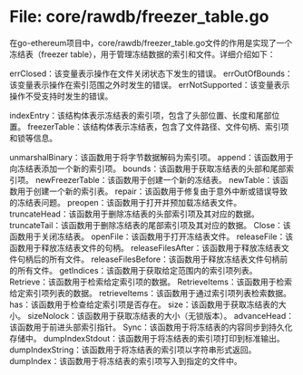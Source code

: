 # File: core/rawdb/freezer_table.go

在go-ethereum项目中，core/rawdb/freezer_table.go文件的作用是实现了一个冻结表（freezer table），用于管理冻结数据的索引和文件。详细介绍如下：

errClosed：该变量表示操作在文件关闭状态下发生的错误。
errOutOfBounds：该变量表示操作在索引范围之外时发生的错误。
errNotSupported：该变量表示操作不受支持时发生的错误。

indexEntry：该结构体表示冻结表的索引项，包含了头部位置、长度和尾部位置。
freezerTable：该结构体表示冻结表，包含了文件路径、文件句柄、索引项和锁等信息。

unmarshalBinary：该函数用于将字节数据解码为索引项。
append：该函数用于向冻结表添加一个新的索引项。
bounds：该函数用于获取冻结表的头部和尾部索引项。
newFreezerTable：该函数用于创建一个新的冻结表。
newTable：该函数用于创建一个新的索引表。
repair：该函数用于修复由于意外中断或错误导致的冻结表问题。
preopen：该函数用于打开并预加载冻结表文件。
truncateHead：该函数用于删除冻结表的头部索引项及其对应的数据。
truncateTail：该函数用于删除冻结表的尾部索引项及其对应的数据。
Close：该函数用于关闭冻结表。
openFile：该函数用于打开冻结表文件。
releaseFile：该函数用于释放冻结表文件的句柄。
releaseFilesAfter：该函数用于释放冻结表文件句柄后的所有文件。
releaseFilesBefore：该函数用于释放冻结表文件句柄前的所有文件。
getIndices：该函数用于获取给定范围内的索引项列表。
Retrieve：该函数用于检索给定索引项的数据。
RetrieveItems：该函数用于检索给定索引项列表的数据。
retrieveItems：该函数用于通过索引项列表检索数据。
has：该函数用于检查给定索引项是否存在。
size：该函数用于获取冻结表的大小。
sizeNolock：该函数用于获取冻结表的大小（无锁版本）。
advanceHead：该函数用于前进头部索引指针。
Sync：该函数用于将冻结表的内容同步到持久化存储中。
dumpIndexStdout：该函数用于将冻结表的索引项打印到标准输出。
dumpIndexString：该函数用于将冻结表的索引项以字符串形式返回。
dumpIndex：该函数用于将冻结表的索引项写入到指定的文件中。


